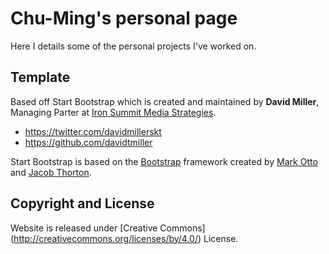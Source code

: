 # Chu-Ming's personal page

Here I details some of the personal projects I've worked on.

## Template

Based off Start Bootstrap which is created and maintained by **David Miller**, Managing Parter at [Iron Summit Media Strategies](http://www.ironsummitmedia.com/).

* https://twitter.com/davidmillerskt
* https://github.com/davidtmiller

Start Bootstrap is based on the [Bootstrap](http://getbootstrap.com/) framework created by [Mark Otto](https://twitter.com/mdo) and [Jacob Thorton](https://twitter.com/fat).

## Copyright and License

Website is released under [Creative Commons] (http://creativecommons.org/licenses/by/4.0/) License.